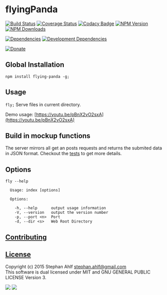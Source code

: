 # flyingPanda

[![Build Status](http://img.shields.io/travis/s-a/flying-panda.svg)](https://travis-ci.org/s-a/flying-panda) 
[![Coverage Status](https://coveralls.io/repos/s-a/flying-panda/badge.svg?branch=master&service=github)](https://coveralls.io/github/s-a/flying-panda?branch=master) 
[![Codacy Badge](https://www.codacy.com/project/badge/75dfaeb6f4114712b66582efe840ed36)](https://www.codacy.com/app/stephanahlf/flying-panda) 
[![NPM Version](http://img.shields.io/npm/v/flying-panda.svg)](https://www.npmjs.org/package/flying-panda) 
[![NPM Downloads](https://img.shields.io/npm/dm/flying-panda.svg)](https://www.npmjs.org/package/flying-panda)  

[![Dependencies](https://img.shields.io/david/s-a/flying-panda.svg)](https://www.npmjs.org/package/flying-panda)
[![Development Dependencies](https://img.shields.io/david/dev/s-a/flying-panda.svg)](https://www.npmjs.org/package/flying-panda)

[![Donate](http://s-a.github.io/donate/donate.svg)](http://s-a.github.io/donate/)


## Global Installation
```npm install flying-panda -g;```

## Usage
```fly;``` Serve files in current directory.  

Demo usage: [https://youtu.be/pBnX2vO2sxA](https://youtu.be/pBnX2vO2sxA)

## Build in mockup functions
The server mirrors all get an posts requests and returns the submited data in JSON format. Checkout the [tests](/test/main.js) to get more details.

## Options
```
fly --help

  Usage: index [options]

  Options:

    -h, --help      output usage information
    -V, --version   output the version number
    -p, --port <n>  Port
    -d, --dir <s>   Web Root Directory
```

## [Contributing](/CONTRIBUTING.md)

## [License](/LICENSE.md)
Copyright (c) 2015 Stephan Ahlf <stephan.ahlf@gmail.com>  
This software is dual licensed under MIT and GNU GENERAL PUBLIC LICENSE Version 3.  

[<img src="https://s-a.github.io/license/img/mit.svg" />](/LICENSE.md#mit "Massachusetts Institute of Technology (MIT)") 
[<img src="https://s-a.github.io/license/img/gpl-3.0.svg" />](/LICENSE.md#gpl-30 "GNU GENERAL PUBLIC LICENSE Version 3")